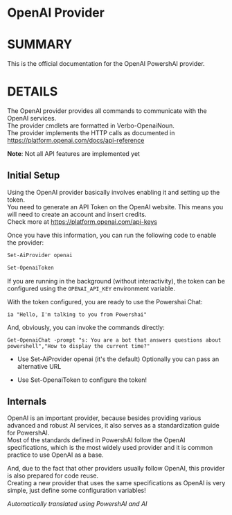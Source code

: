 ﻿# OpenAI Provider  

# SUMMARY <!--! @#Short --> 

This is the official documentation for the OpenAI PowershAI provider. 

# DETAILS  <!--! @#Long --> 

The OpenAI provider provides all commands to communicate with the OpenAI services.  
The provider cmdlets are formatted in Verbo-OpenaiNoun.  
The provider implements the HTTP calls as documented in https://platform.openai.com/docs/api-reference

**Note**: Not all API features are implemented yet


## Initial Setup 

Using the OpenAI provider basically involves enabling it and setting up the token.  
You need to generate an API Token on the OpenAI website. This means you will need to create an account and insert credits.  
Check more at https://platform.openai.com/api-keys 

Once you have this information, you can run the following code to enable the provider:

```powershell 
Set-AiProvider openai 

Set-OpenaiToken
```

If you are running in the background (without interactivity), the token can be configured using the `OPENAI_API_KEY` environment variable.  

With the token configured, you are ready to use the Powershai Chat:

```
ia "Hello, I'm talking to you from Powershai"
```

And, obviously, you can invoke the commands directly:

```
Get-OpenaiChat -prompt "s: You are a bot that answers questions about powershell","How to display the current time?"
```




* Use Set-AiProvider openai (it's the default)
Optionally you can pass an alternative URL

* Use Set-OpenaiToken to configure the token!


## Internals

OpenAI is an important provider, because besides providing various advanced and robust AI services, it also serves as a standardization guide for PowershAI.  
Most of the standards defined in PowershAI follow the OpenAI specifications, which is the most widely used provider and it is common practice to use OpenAI as a base.  


And, due to the fact that other providers usually follow OpenAI, this provider is also prepared for code reuse.  
Creating a new provider that uses the same specifications as OpenAI is very simple, just define some configuration variables!






<!--PowershaiAiDocBlockStart-->
_Automatically translated using PowershAI and AI_
<!--PowershaiAiDocBlockEnd-->
